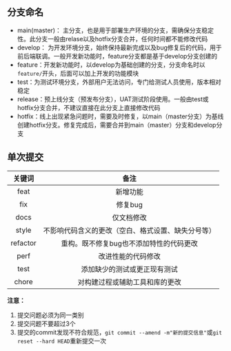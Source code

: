 ## 分支命名

* main(master)： 主分支，也是用于部署生产环境的分支，需确保分支稳定性。此分支一般由relase以及hotfix分支合并，任何时间都不能修改代码
* develop： 为开发环境分支，始终保持最新完成以及bug修复后的代码，用于前后端联调。一般开发新功能时，feature分支都是基于develop分支创建的
* feature：开发新功能时，以develop为基础创建的分支，分支命名时以`feature/`开头，后面可以加上开发的功能模块
* test：为测试环境分支，外部用户无法访问，专门给测试人员使用，版本相对稳定
* release：预上线分支（预发布分支），UAT测试阶段使用。一般由test或hotfix分支合并，不建议直接在此分支上直接修改代码
* hotfix：线上出现紧急问题时，需要及时修复，以main（master分支）为基线创建hotfix分支。修复完成后，需要合并到main（master）分支和develop分支

## 单次提交

|  关键词  |                        备注                        |
| :------: | :------------------------------------------------: |
|   feat   |                      新增功能                      |
|   fix    |                      修复bug                       |
|   docs   |                     仅文档修改                     |
|  style   | 不影响代码含义的更改（空白、格式设置、缺失分号等） |
| refactor |      重构。既不修复bug也不添加特性的代码更改       |
|   perf   |                 改进性能的代码修改                 |
|   test   |            添加缺少的测试或更正现有测试            |
|  chore   |           对构建过程或辅助工具和库的更改           |

**注意：**

1. 提交问题必须为同一类别
2. 提交问题不要超过3个
3. 提交的commit发现不符合规范，`git commit --amend -m"新的提交信息"`或`git reset --hard HEAD`重新提交一次